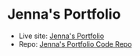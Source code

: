 # Jenna's Portfolio

- Live site: [Jenna's Portfolio](https://djjkc.github.io/)
- Repo: [Jenna's Portfolio Code Repo](https://github.com/djjkc/djjkc.github.io)